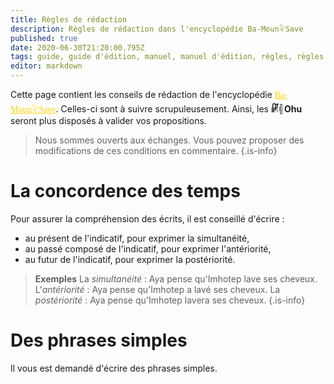 ```yaml
---
title: Règles de rédaction
description: Règles de rédaction dans l'encyclopédie Ba-Moun𓅝Save
published: true
date: 2020-06-30T21:20:00.795Z
tags: guide, guide d'édition, manuel, manuel d'édition, règles, règles de rédaction, manuel de rédaction, guide de rédaction, règles du scribe, manuel du scribe
editor: markdown
---
```


Cette page contient les conseils de rédaction de l'encyclopédie <a href="/fr/home" style="font-family:'Yatra One', 'PT-Serif', serif;color: gold" >Ba-Moun𓅝Save</a>. Celles-ci sont à suivre scrupuleusement. Ainsi, les **𓏞𓏜 Ohu** seront plus disposés à valider vos propositions.

> Nous sommes ouverts aux échanges. Vous pouvez proposer des modifications de ces conditions en commentaire.
{.is-info}


# La concordence des temps

Pour assurer la compréhension des écrits, il est conseillé d'écrire :

- au présent de l'indicatif, pour exprimer la simultanéité,
- au passé composé de l'indicatif, pour exprimer l'antériorité,
- au futur de l'indicatif, pour exprimer la postériorité.

> **Exemples**
> La *simultanéité* : Aya pense qu'Imhotep lave ses cheveux.
> L'*antériorité* : Aya pense qu'Imhotep a lavé ses cheveux.
> La *postériorité* : Aya pense qu'Imhotep lavera ses cheveux.
{.is-info}


# Des phrases simples

Il vous est demandé d'écrire des phrases simples.